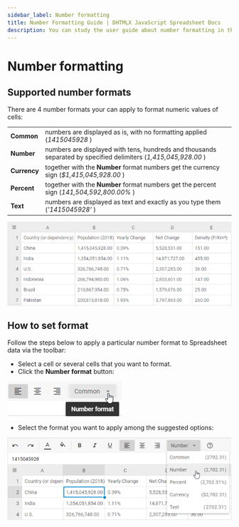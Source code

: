 ```yaml
---
sidebar_label: Number formatting
title: Number Formatting Guide | DHTMLX JavaScript Spreadsheet Docs
description: You can study the user guide about number formatting in the documentation of the DHTMLX JavaScript Spreadsheet library. Browse developer guides and API reference, try out code examples and live demos, and download a free 30-day evaluation version of DHTMLX Spreadsheet.
---
```


# Number formatting

## Supported number formats

There are 4 number formats your can apply to format numeric values of cells:

<table class="webixdoc_links">
	<tbody>
        <tr>
			<td class="webixdoc_links0"><b>Common</b></td>
			<td>numbers are displayed as is, with no formatting applied (<i>1415045928</i> )</td>
		</tr>
        <tr>
			<td class="webixdoc_links0"><b>Number</b></td>
			<td>numbers are displayed with tens, hundreds and thousands separated by specified delimiters (<i>1,415,045,928.00</i> )</td>
		</tr>
        <tr>
			<td class="webixdoc_links0"><b>Currency</b></td>
			<td>together with the <b>Number</b> format numbers get the currency sign (<i>$1,415,045,928.00</i> )</td>
		</tr>
        <tr>
			<td class="webixdoc_links0"><b>Percent</b></td>
			<td>together with the <b>Number</b> format numbers get the percent sign (<i>141,504,592,800.00%</i> )</td>
		</tr>
        <tr>
			<td class="webixdoc_links0"><b>Text</b></td>
			<td>numbers are displayed as text and exactly as you type them (<i>'1415045928'</i> )</td>
		</tr>
    </tbody>
</table>

![Number formats](assets/number_formats.png)

## How to set format

Follow the steps below to apply a particular number format to Spreadsheet data via the toolbar:

- Select a cell or several cells that you want to format.
- Click the **Number format** button:

![Number format button](assets/number_format_button.png)

- Select the format you want to apply among the suggested options:

![Number format options](assets/number_format_options.png)
